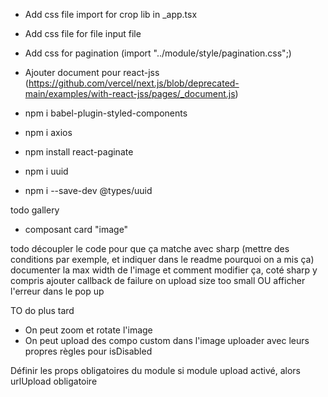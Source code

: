 - Add css file import for crop lib in \_app.tsx

- Add css file for file input file

- Add css for pagination (import "../module/style/pagination.css";)

- Ajouter document pour react-jss (https://github.com/vercel/next.js/blob/deprecated-main/examples/with-react-jss/pages/_document.js)
- npm i babel-plugin-styled-components
- npm i axios
- npm install react-paginate
- npm i uuid
- npm i --save-dev @types/uuid

todo gallery

- composant card "image"

todo
découpler le code pour que ça matche avec sharp (mettre des conditions par exemple, et indiquer dans le readme pourquoi on a mis ça)
documenter la max width de l'image et comment modifier ça, coté sharp y compris
ajouter callback de failure on upload size too small OU afficher l'erreur dans le pop up

TO do plus tard

- On peut zoom et rotate l'image
- On peut upload des compo custom dans l'image uploader avec leurs propres règles pour isDisabled

Définir les props obligatoires du module
si module upload activé, alors urlUpload obligatoire
